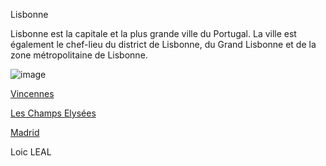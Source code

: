 Lisbonne

Lisbonne est la capitale et la plus grande ville du Portugal.
La ville est également le chef-lieu du district de Lisbonne,
du Grand Lisbonne et de la zone métropolitaine de Lisbonne.

![image](https://media.routard.com/image/62/9/fb-lisbonne-2.1475629.jpg)


[Vincennes](https://github.com/Doothrat/TP2-Labyrinthe/blob/main/vincennes.md)

[Les Champs Elysées](https://github.com/Doothrat/TP2-Labyrinthe/blob/main/champs-élysée.md)

[Madrid](https://github.com/Doothrat/TP2-Labyrinthe/blob/main/madrid.md)

Loic LEAL
